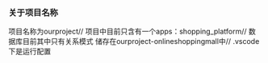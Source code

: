 ### 关于项目名称
项目名称为ourproject//
项目中目前只含有一个apps：shopping_platform//
数据库目前其中只有关系模式 储存在ourproject-onlineshoppingmall中//
.vscode下是运行配置
